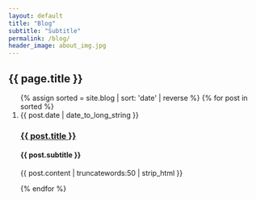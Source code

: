 ```yaml
---
layout: default
title: "Blog"
subtitle: "Subtitle"
permalink: /blog/
header_image: about_img.jpg
---
```


<section id="generic-header-card" class="content_no_padding">
	<h2>{{ page.title }}</h2>    
</section>

<section class="blog">
	<div class="content">
		<ol class="blog-posts">
		{% assign sorted = site.blog | sort: 'date' | reverse %}
		{% for post in sorted %}
		    <li>
		      <time datetime="{{ post.date | date_to_xmlschema }}">{{ post.date | date_to_long_string }}</time>
		      <h3><a href="{{ post.url }}">{{ post.title }}</a></h3>
		      <h4>{{ post.subtitle }}</h4>
		      <p>{{ post.content | truncatewords:50 | strip_html }}</p>
		    </li>
		{% endfor %}
		</ol>
	</div>
</section>